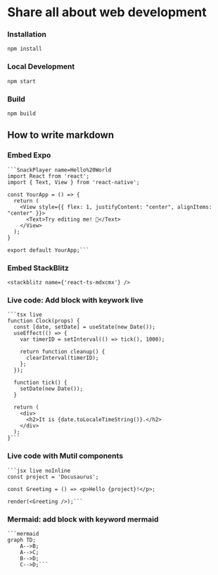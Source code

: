 # Share all about web development

### Installation

```
npm install
```

### Local Development

```
npm start
```

### Build

```
npm build
```

## How to write markdown

### Embed Expo

````
```SnackPlayer name=Hello%20World
import React from 'react';
import { Text, View } from 'react-native';

const YourApp = () => {
  return (
    <View style={{ flex: 1, justifyContent: "center", alignItems: "center" }}>
      <Text>Try editing me! 🎉</Text>
    </View>
  );
}

export default YourApp;```

````

### Embed StackBlitz

```
<stackblitz name={'react-ts-mdxcmx'} />
```

### Live code: Add block with keywork live

````
```tsx live
function Clock(props) {
  const [date, setDate] = useState(new Date());
  useEffect(() => {
    var timerID = setInterval(() => tick(), 1000);

    return function cleanup() {
      clearInterval(timerID);
    };
  });

  function tick() {
    setDate(new Date());
  }

  return (
    <div>
      <h2>It is {date.toLocaleTimeString()}.</h2>
    </div>
  );
}```
````

### Live code with Mutil components

````
```jsx live noInline
const project = 'Docusaurus';

const Greeting = () => <p>Hello {project}!</p>;

render(<Greeting />);```
````

### Mermaid: add block with keyword mermaid

````
```mermaid
graph TD;
    A-->B;
    A-->C;
    B-->D;
    C-->D;```
````
